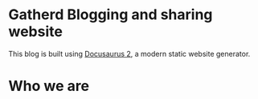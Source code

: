 # Gatherd Blogging and sharing website

This blog is built using [Docusaurus 2](https://docusaurus.io/), a modern static website generator.


# Who we are 


